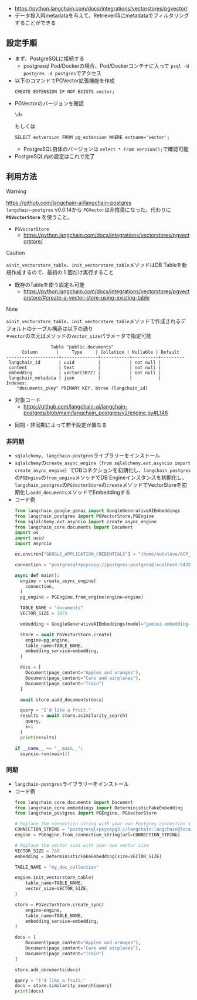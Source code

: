 - https://python.langchain.com/docs/integrations/vectorstores/pgvector/
- データ投入時metadataを与えて、Retriever時にmetadataでフィルタリングすることができる

## 設定手順
- まず、PostgreSQLに接続する
  - postgresql Pod/Dockerの場合、Pod/Dockerコンテナに入って `psql -U postgres -d postgres`でアクセス
- 以下のコマンドでPGVector拡張機能を作成  
  ```shell
  CREATE EXTENSION IF NOT EXISTS vector;
  ```
- PGVectorのバージョンを確認  
  ```shell
  \dx
  ```
  もしくは  
  ```shell
  SELECT extversion FROM pg_extension WHERE extname='vector';
  ```
  - PostgreSQL自体のバージョンは `select * From version();`で確認可能
- PostgreSQL内の設定はこれで完了

## 利用方法
> [!WARNING]  
> https://github.com/langchain-ai/langchain-postgres  
> `langchain-postgres` v0.0.14から `PGVector`は非推奨になった。代わりに **`PGVectorStore`** を使うこと。
> - `PGVectorStore`
>   - https://python.langchain.com/docs/integrations/vectorstores/pgvectorstore/

> [!CAUTION]  
> `ainit_vectorstore_table`、`init_vectorstore_table`メソッドはDB Tableを新規作成するので、最初の１回だけ実行すること
> - 既存のTableを使う設定も可能
>   - https://python.langchain.com/docs/integrations/vectorstores/pgvectorstore/#create-a-vector-store-using-existing-table

> [!NOTE]  
> `ainit_vectorstore_table`、`init_vectorstore_table`メソッドで作成されるデフォルトのテーブル構造は以下の通り  
> ※`vector`の次元はメソッドの`vector_size`パラメータで指定可能  
> ```
>                  Table "public.documents"
>       Column       |     Type     | Collation | Nullable | Default
> --------------------+--------------+-----------+----------+---------
>  langchain_id       | uuid         |           | not null |
>  content            | text         |           | not null |
>  embedding          | vector(3072) |           | not null |
>  langchain_metadata | json         |           |          |
> Indexes:
>     "documents_pkey" PRIMARY KEY, btree (langchain_id)
> ```
> - 対象コード  
>   - https://github.com/langchain-ai/langchain-postgres/blob/main/langchain_postgres/v2/engine.py#L148


- 同期・非同期によって若干設定が異なる
### 非同期
- `sqlalchemy`、`langchain-postgres`ライブラリーをインストール
- `sqlalchemy`の`create_async_engine`（`from sqlalchemy.ext.asyncio import create_async_engine`）でDBコネクションを初期化し、`langchain_postgres`の`PGEngine`の`from_engine`メソッドでDB Engineインスタンスを初期化し、`langchain_postgres`の`PGVectorStore`の`create`メソッドでVectorStoreを初期化し`aadd_documents`メソッドでEmbeddingする
- コード例  
  ```python
  from langchain_google_genai import GoogleGenerativeAIEmbeddings
  from langchain_postgres import PGVectorStore,PGEngine
  from sqlalchemy.ext.asyncio import create_async_engine
  from langchain_core.documents import Document
  import os
  import uuid
  import asyncio

  os.environ["GOOGLE_APPLICATION_CREDENTIALS"] = "/home/nutslove/GCP_VertexAI/service-account-key.json"

  connection = "postgresql+psycopg://postgres:postgres@localhost:5432/postgres" # postgresql+psycopg://ユーザー名:パスワード@ホスト:ポート/データベース名

  async def main():
    engine = create_async_engine(
      connection,
    )
    pg_engine = PGEngine.from_engine(engine=engine)

    TABLE_NAME = "documents"
    VECTOR_SIZE = 3072

    embedding = GoogleGenerativeAIEmbeddings(model="gemini-embedding-001")

    store = await PGVectorStore.create(
      engine=pg_engine,
      table_name=TABLE_NAME,
      embedding_service=embedding,
    )

    docs = [
      Document(page_content="Apples and oranges"),
      Document(page_content="Cars and airplanes"),
      Document(page_content="Train")
    ]

    await store.aadd_documents(docs)

    query = "I'd like a fruit."
    results = await store.asimilarity_search(
      query,
      k=1
    )
    print(results)

  if __name__ == "__main__":
    asyncio.run(main())
  ```

### 同期
- `langchain-postgres`ライブラリーをインストール
- コード例  
  ```python
  from langchain_core.documents import Document
  from langchain_core.embeddings import DeterministicFakeEmbedding
  from langchain_postgres import PGEngine, PGVectorStore

  # Replace the connection string with your own Postgres connection string
  CONNECTION_STRING = "postgresql+psycopg3://langchain:langchain@localhost:6024/langchain"
  engine = PGEngine.from_connection_string(url=CONNECTION_STRING)

  # Replace the vector size with your own vector size
  VECTOR_SIZE = 768
  embedding = DeterministicFakeEmbedding(size=VECTOR_SIZE)

  TABLE_NAME = "my_doc_collection"

  engine.init_vectorstore_table(
      table_name=TABLE_NAME,
      vector_size=VECTOR_SIZE,
  )

  store = PGVectorStore.create_sync(
      engine=engine,
      table_name=TABLE_NAME,
      embedding_service=embedding,
  )

  docs = [
      Document(page_content="Apples and oranges"),
      Document(page_content="Cars and airplanes"),
      Document(page_content="Train")
  ]

  store.add_documents(docs)

  query = "I'd like a fruit."
  docs = store.similarity_search(query)
  print(docs)
  ```
